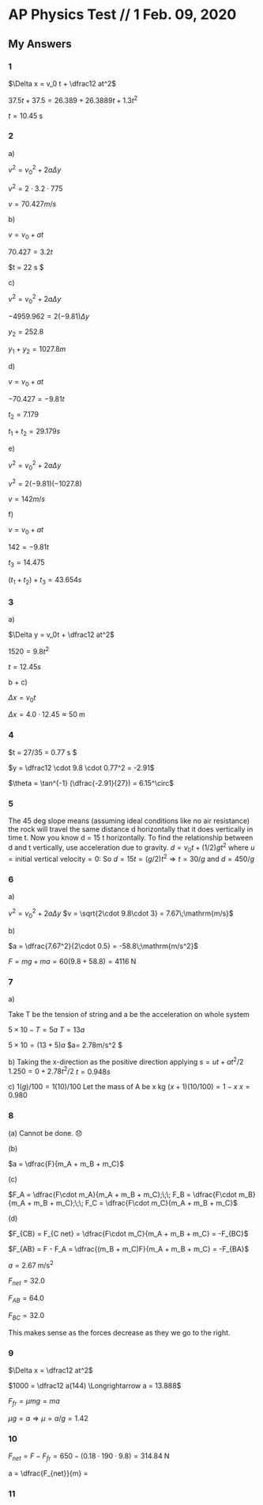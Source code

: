 # AP Physics Test // 1 Feb. 09, 2020

## My Answers

### 1

$\Delta x = v_0 t + \dfrac12 at^2$

$37.5t + 37.5 = 26.389+ 26.3889t + 1.3t^2$

$t = 10.45\;\mathrm{s}$

### 2

a) 

$v^2 = v_0^2 + 2a\Delta y$

$v^2 = 2\cdot 3.2\cdot 775$

$v = 70.427 m/s$

 b) 

$v = v_0 + at$

$70.427 = 3.2t$

$t = 22 s $

c) 

$v^2 = v_0^2 + 2a\Delta y$

$-4959.962 = 2(-9.81)\Delta y$

$y_2 = 252.8$

$y_1 + y_2 = 1027.8 m$

d) 

$v = v_0 + at$

$-70.427 = -9.81t$

$t_2 = 7.179$

$t_1 + t_2 = 29.179 s$

e) 

$v^2 = v_0^2 + 2a\Delta y$

$v^2 = 2(-9.81)(-1027.8)$

$v = 142 m/s$

f) 

$v = v_0 + at$

$142 = -9.81t$

$t_3 = 14.475$

$(t_1 + t_2) + t_3 = 43.654 s$

### 3

a) 

$\Delta y = v_0t + \dfrac12 at^2$

$1520 = 9.8t^2$

$t = 12.45 s$

b + c)

$\Delta x = v_0 t$

$\Delta x = 4.0\cdot 12.45 \approx 50\;\mathrm{m}$

### 4

$t = 27/35 = 0.77 s $

$y = \dfrac12 \cdot 9.8 \cdot 0.77^2 = -2.91$

$\theta = \tan^{-1} (\dfrac{-2.91}{27}) = 6.15^\circ$

### 5

The 45 deg slope means (assuming ideal conditions like no air resistance) the rock will travel the same distance d horizontally that it does vertically in time t. Now you know d = 15 t horizontally. To find the relationship between d and t vertically, use acceleration due to gravity.
$d = v_0 t + (1/2)gt^2$ where $u = \textsf{initial vertical velocity} = 0$:
So $d = 15 t = (g/2) t^2 \Longrightarrow t = 30/g\textsf{  and  }d = 450/g$

### 6

a) 

$v^2 = v_0^2 + 2a\Delta y$
$v = \sqrt{2\cdot 9.8\cdot 3} = 7.67\;\mathrm{m/s}$

b)

$a = \dfrac{7.67^2}{2\cdot 0.5} = -58.8\;\mathrm{m/s^2}$

$F = mg + ma = 60(9.8+58.8) = 4116\;\mathrm{N}$

### 7

a)

Take T be the tension of string and a be the acceleration on whole system

$5 \times 10 - T = 5a$
$T = 13a$

$5 \times 10 = (13 + 5) a$
$a= 2.78m/s^2 $

b) Taking the x-direction as the positive direction
applying $s=ut+at^2/2$
$1.250=0+2.78t^2/2$
$t = 0.948 s$

c) $1(g)/100 = 1(10)/100$
Let the mass of A be x kg
$(x + 1) ( 10/100) = 1-x$
$x=0.980$

### 8

(a) Cannot be done. :disappointed:

(b)

$a = \dfrac{F}{m_A + m_B + m_C}$

(c)

$F_A = \dfrac{F\cdot m_A}{m_A + m_B + m_C};\;\; F_B = \dfrac{F\cdot m_B}{m_A + m_B + m_C};\;\; F_C = \dfrac{F\cdot m_C}{m_A + m_B + m_C}$

(d)

$F_{CB} = F_{C net} = \dfrac{F\cdot m_C}{m_A + m_B + m_C} = -F_{BC}$

$F_{AB} = F - F_A = \dfrac{(m_B + m_C)F}{m_A + m_B + m_C} = -F_{BA}$

$a = 2.67\;\mathrm{m/s^2}$

$F_{net} = 32.0$

$F_{AB} = 64.0$

$F_{BC} = 32.0$

This makes sense as the forces decrease as they we go to the right. 

### 9

$\Delta x = \dfrac12 at^2$

$1000 = \dfrac12 a(144) \Longrightarrow a = 13.888$

$F_{fr} = \mu mg = ma$

$\mu g = a \Longrightarrow \mu = a/g = 1.42$

### 10

$F_{net} = F - F_{fr} = 650 - (0.18\cdot 190\cdot 9.8) = 314.84\;\mathrm{N}$

a = \dfrac{F_{net}}{m} = 

### 11

